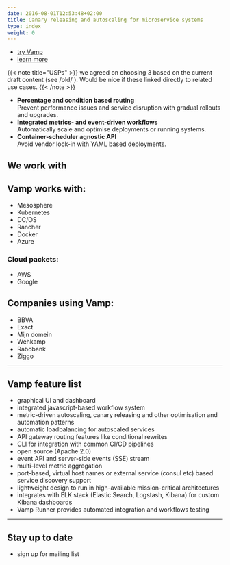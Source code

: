```yaml
---
date: 2016-08-01T12:53:48+02:00
title: Canary releasing and autoscaling for microservice systems
type: index
weight: 0
---
```

* [try Vamp](/tryvamp/)
* [learn more](whatisvamp/)

{{< note title="USPs" >}}
we agreed on choosing 3 based on the current draft content (see /old/ ). Would be nice if these linked directly to related use cases.
{{< /note >}}

* __Percentage and condition based routing__   
Prevent performance issues and service disruption with gradual rollouts and upgrades.
* __Integrated metrics- and event-driven workflows__   
Automatically scale and optimise deployments or running systems.
* __Container-scheduler agnostic API__   
Avoid vendor lock-in with YAML based deployments.
## We work with
  
## Vamp works with:  

* Mesosphere  
* Kubernetes  
* DC/OS  
* Rancher  
* Docker
* Azure

### Cloud packets:  

* AWS
* Google

## Companies using Vamp:  

* BBVA  
* Exact  
* Mijn domein  
* Wehkamp  
* Rabobank  
* Ziggo
-------------

## Vamp feature list

* graphical UI and dashboard
* integrated javascript-based workflow system 
* metric-driven autoscaling, canary releasing and other optimisation and automation patterns
* automatic loadbalancing for autoscaled services
* API gateway routing features like conditional rewrites
* CLI for integration with common CI/CD pipelines
* open source (Apache 2.0)
* event API and server-side events (SSE) stream
* multi-level metric aggregation
* port-based, virtual host names or external service (consul etc) based service discovery support
* lightweight design to run in high-available mission-critical architectures
* integrates with ELK stack (Elastic Search, Logstash, Kibana) for custom Kibana dashboards
* Vamp Runner provides automated integration and workflows testing  

-------------

## Stay up to date
* sign up for mailing list